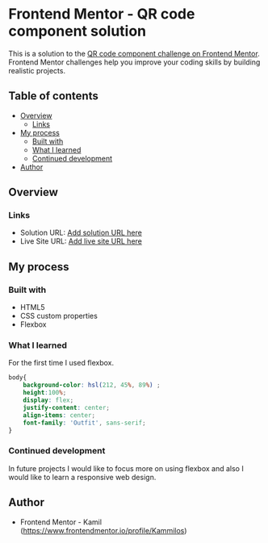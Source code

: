 # Frontend Mentor - QR code component solution

This is a solution to the [QR code component challenge on Frontend Mentor](https://www.frontendmentor.io/challenges/qr-code-component-iux_sIO_H). Frontend Mentor challenges help you improve your coding skills by building realistic projects.

## Table of contents

- [Overview](#overview)
  - [Links](#links)
- [My process](#my-process)
  - [Built with](#built-with)
  - [What I learned](#what-i-learned)
  - [Continued development](#continued-development)
- [Author](#author)

## Overview

### Links

- Solution URL: [Add solution URL here](https://your-solution-url.com)
- Live Site URL: [Add live site URL here](https://your-live-site-url.com)

## My process

### Built with

- HTML5
- CSS custom properties
- Flexbox

### What I learned

For the first time I used flexbox.

```css
body{
    background-color: hsl(212, 45%, 89%) ;
    height:100%;
    display: flex;
    justify-content: center;
    align-items: center;
    font-family: 'Outfit', sans-serif;
}
```

### Continued development

In future projects I would like to focus more on using flexbox and also I would like to learn a responsive web design.

## Author

- Frontend Mentor - Kamil (https://www.frontendmentor.io/profile/Kammilos)
